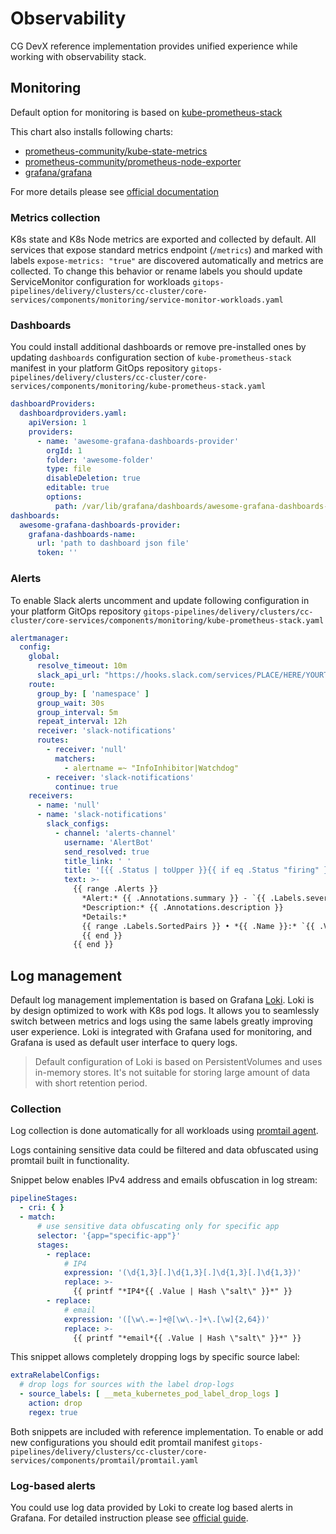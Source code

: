 # Observability

CG DevX reference implementation provides unified experience while working with observability stack.

## Monitoring

Default option for monitoring is based
on [kube-prometheus-stack](https://github.com/prometheus-community/helm-charts/tree/main/charts/kube-prometheus-stack)

This chart also installs following charts:

- [prometheus-community/kube-state-metrics](https://github.com/prometheus-community/helm-charts/tree/main/charts/kube-state-metrics)
- [prometheus-community/prometheus-node-exporter](https://github.com/prometheus-community/helm-charts/tree/main/charts/prometheus-node-exporter)
- [grafana/grafana](https://github.com/grafana/helm-charts/tree/main/charts/grafana)

For more details please
see [official documentation](https://github.com/prometheus-community/helm-charts/tree/main/charts/kube-prometheus-stack)

### Metrics collection

K8s state and K8s Node metrics are exported and collected by default.
All services that expose standard metrics endpoint (`/metrics`) and marked with labels `expose-metrics: "true"` are
discovered automatically and metrics are collected. To change this behavior or rename labels you should update
ServiceMonitor configuration for
workloads `gitops-pipelines/delivery/clusters/cc-cluster/core-services/components/monitoring/service-monitor-workloads.yaml`

### Dashboards

You could install additional dashboards or remove pre-installed ones by updating `dashboards` configuration section
of `kube-prometheus-stack` manifest in your platform GitOps
repository `gitops-pipelines/delivery/clusters/cc-cluster/core-services/components/monitoring/kube-prometheus-stack.yaml`

```yaml
dashboardProviders:
  dashboardproviders.yaml:
    apiVersion: 1
    providers:
      - name: 'awesome-grafana-dashboards-provider'
        orgId: 1
        folder: 'awesome-folder'
        type: file
        disableDeletion: true
        editable: true
        options:
          path: /var/lib/grafana/dashboards/awesome-grafana-dashboards-provider
dashboards:
  awesome-grafana-dashboards-provider:
    grafana-dashboards-name:
      url: 'path to dashboard json file'
      token: ''
 ```

### Alerts

To enable Slack alerts uncomment and update following configuration in your platform GitOps
repository `gitops-pipelines/delivery/clusters/cc-cluster/core-services/components/monitoring/kube-prometheus-stack.yaml`

```yaml
alertmanager:
  config:
    global:
      resolve_timeout: 10m
      slack_api_url: "https://hooks.slack.com/services/PLACE/HERE/YOURTOKEN"
    route:
      group_by: [ 'namespace' ]
      group_wait: 30s
      group_interval: 5m
      repeat_interval: 12h
      receiver: 'slack-notifications'
      routes:
        - receiver: 'null'
          matchers:
            - alertname =~ "InfoInhibitor|Watchdog"
        - receiver: 'slack-notifications'
          continue: true
    receivers:
      - name: 'null'
      - name: 'slack-notifications'
        slack_configs:
          - channel: 'alerts-channel'
            username: 'AlertBot'
            send_resolved: true
            title_link: ' '
            title: '[{{ .Status | toUpper }}{{ if eq .Status "firing" }}:{{ .Alerts.Firing | len }}{{ end }}] Monitoring Event Notification'
            text: >-
              {{ range .Alerts }}
                *Alert:* {{ .Annotations.summary }} - `{{ .Labels.severity }}`
                *Description:* {{ .Annotations.description }}
                *Details:*
                {{ range .Labels.SortedPairs }} • *{{ .Name }}:* `{{ .Value }}`
                {{ end }}
              {{ end }}
```

## Log management

Default log management implementation is based on Grafana [Loki](https://github.com/grafana/loki).
Loki is by design optimized to work with K8s pod logs. It allows you to seamlessly switch between metrics and logs using
the same labels greatly improving user experience. Loki is integrated with Grafana used for monitoring, and Grafana is
used as default user interface to query logs.

> Default configuration of Loki is based on PersistentVolumes and uses in-memory stores. It's not suitable for storing
> large amount of data with short retention period.

### Collection

Log collection is done automatically for all workloads
using [promtail agent](https://grafana.com/docs/loki/latest/send-data/promtail/).

Logs containing sensitive data could be filtered and data obfuscated using promtail built in functionality.

Snippet below enables IPv4 address and emails obfuscation in log stream:

```yaml
pipelineStages:
  - cri: { }
  - match:
      # use sensitive data obfuscating only for specific app
      selector: '{app="specific-app"}'
      stages:
        - replace:
            # IP4
            expression: '(\d{1,3}[.]\d{1,3}[.]\d{1,3}[.]\d{1,3})'
            replace: >-
              {{ printf "*IP4*{{ .Value | Hash \"salt\" }}*" }}
        - replace:
            # email
            expression: '([\w\.=-]+@[\w\.-]+\.[\w]{2,64})'
            replace: >-
              {{ printf "*email*{{ .Value | Hash \"salt\" }}*" }}
```

This snippet allows completely dropping logs by specific source label:

```yaml
extraRelabelConfigs:
  # drop logs for sources with the label drop-logs
  - source_labels: [ __meta_kubernetes_pod_label_drop_logs ]
    action: drop
    regex: true
```

Both snippets are included with reference implementation. To enable or add new configurations you should edit promtail
manifest `gitops-pipelines/delivery/clusters/cc-cluster/core-services/components/promtail/promtail.yaml`

### Log-based alerts

You could use log data provided by Loki to create log based alerts in Grafana. For detailed instruction please
see [official guide](https://grafana.com/tutorials/create-alerts-with-logs/). 
